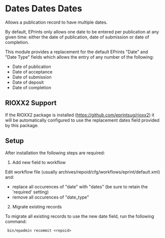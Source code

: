 # Dates Dates Dates #

Allows a publication record to have multiple dates.

By default, EPrints only allows one date to be entered per publication at any given time: either the date of publication, date of submission or date of completion.

This module provides a replacement for the default EPrints "Date" and "Date Type" fields which allows the entry of any number of the following:

 * Date of publication
 * Date of acceptance
 * Date of submission
 * Date of deposit
 * Date of completion

## RIOXX2 Support ##

If the RIOXX2 package is installed (https://github.com/eprintsug/rioxx2) it will be automatically configured to use the replacement dates field provided by this package.

## Setup ##

After installation the following steps are required:

1. Add new field to workflow

Edit workflow file (usually archives/repoid/cfg/workflows/eprint/default.xml) and:

 * replace all occurences of "date" with "dates" (be sure to retain the 'required' setting)
 * remove all occurences of "date_type"

2. Migrate existing records

To migrate all existing records to use the new date field, run the following command:

````
 bin/epadmin recommit <repoid>
````
